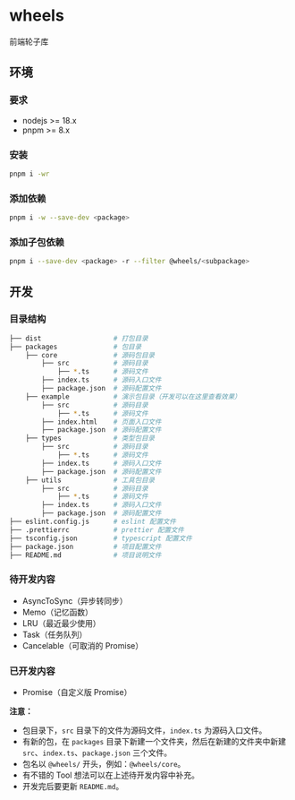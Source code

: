 # wheels

前端轮子库

## 环境

### 要求

- nodejs >= 18.x
- pnpm >= 8.x

### 安装

```bash
pnpm i -wr
```

### 添加依赖

```bash
pnpm i -w --save-dev <package>
```

### 添加子包依赖

```bash
pnpm i --save-dev <package> -r --filter @wheels/<subpackage>
```

## 开发

### 目录结构

```bash
├── dist                  # 打包目录
├── packages              # 包目录
    ├── core              # 源码包目录
        ├── src           # 源码目录
            ├── *.ts      # 源码文件
        ├── index.ts      # 源码入口文件
        ├── package.json  # 源码配置文件
    ├── example           # 演示包目录（开发可以在这里查看效果）
        ├── src           # 源码目录
            ├── *.ts      # 源码文件
        ├── index.html    # 页面入口文件
        ├── package.json  # 源码配置文件
    ├── types             # 类型包目录
        ├── src           # 源码目录
            ├── *.ts      # 源码文件
        ├── index.ts      # 源码入口文件
        ├── package.json  # 源码配置文件
    ├── utils             # 工具包目录
        ├── src           # 源码目录
            ├── *.ts      # 源码文件
        ├── index.ts      # 源码入口文件
        ├── package.json  # 源码配置文件
├── eslint.config.js      # eslint 配置文件
├── .prettierrc           # prettier 配置文件
├── tsconfig.json         # typescript 配置文件
├── package.json          # 项目配置文件
├── README.md             # 项目说明文件
```

### 待开发内容

- AsyncToSync（异步转同步）
- Memo（记忆函数）
- LRU（最近最少使用）
- Task（任务队列）
- Cancelable（可取消的 Promise）

### 已开发内容

- Promise（自定义版 Promise）

**注意：**

- 包目录下，`src` 目录下的文件为源码文件，`index.ts` 为源码入口文件。
- 有新的包，在 `packages` 目录下新建一个文件夹，然后在新建的文件夹中新建 `src`、`index.ts`、`package.json` 三个文件。
- 包名以 `@wheels/` 开头，例如：`@wheels/core`。
- 有不错的 Tool 想法可以在上述待开发内容中补充。
- 开发完后要更新 `README.md`。
